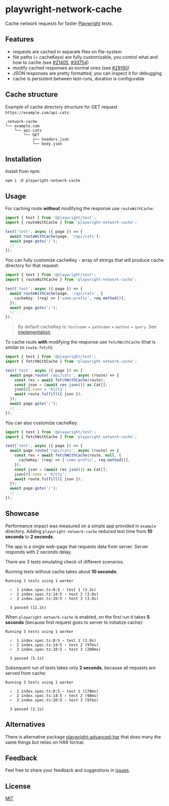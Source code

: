 # playwright-network-cache
Cache network requests for faster [Playwright](https://playwright.dev/) tests.

## Features

* requests are cached in separate files on file-system
* file paths (= cacheKeys) are fully customizable, you control what and how to cache (see [#21405](https://github.com/microsoft/playwright/issues/21405), [#30754](https://github.com/microsoft/playwright/issues/30754))
* modify cached responses as normal ones (see [#29190](https://github.com/microsoft/playwright/issues/29190))
* JSON responses are pretty formatted, you can inspect it for debugging
* cache is persistent between test-runs, duration is configurable 

## Cache structure
Example of cache directory structure for GET request `https://example.com/api-cats`:
```
.network-cache
└── example.com
    └── api-cats
        └── GET
            ├── headers.json
            └── body.json
```
## Installation
Install from npm:
```
npm i -D playwright-network-cache
```

## Usage
For caching route **without** modifying the response use `routeWithCache`:
```ts
import { test } from '@playwright/test';
import { routeWithCache } from 'playwright-network-cache';

test('test', async ({ page }) => {
  await routeWithCache(page, '/api/cats');
  await page.goto('/');
  // ...
});
```
You can fully customize cacheKey - array of strings that will produce cache  directory for that request:
```ts
import { test } from '@playwright/test';
import { routeWithCache } from 'playwright-network-cache';

test('test', async ({ page }) => {
  await routeWithCache(page, '/api/cats', {
    cacheKey: (req) => ['some-prefix', req.method()],
  });
  await page.goto('/');
  // ...
});
```
> By default cacheKey is: `hostname` + `pathname` + `method` + `query`. See [implementation](https://github.com/vitalets/playwright-network-cache/blob/main/src/config.ts#L15).

To cache route **with** modifying the response use `fetchWithCache` (that is similar to `route.fetch`):
```ts
import { test } from '@playwright/test';
import { fetchWithCache } from 'playwright-network-cache';

test('test', async ({ page }) => {
  await page.route('/api/cats', async (route) => {
    const res = await fetchWithCache(route);
    const json = (await res.json()) as Cat[];
    json[0].name = 'Kitty';
    await route.fulfill({ json });
  });
  await page.goto('/');
  // ...
});
```
You can also customize cacheKey:
```ts
import { test } from '@playwright/test';
import { fetchWithCache } from 'playwright-network-cache';

test('test', async ({ page }) => {
  await page.route('/api/cats', async (route) => {
    const res = await fetchWithCache(route, null, {
      cacheKey: (req) => ['some-prefix', req.method()],
    });
    const json = (await res.json()) as Cat[];
    json[0].name = 'Kitty';
    await route.fulfill({ json });
  });
  await page.goto('/');
  // ...
});
```

## Showcase
Performance impact was measured on a simple app provided in `example` directory.
Adding `playwright-network-cache` reduced test time from **10 seconds** to **2 seconds**. 

The app is a single web-page that requests data from server. Server responds with 2 seconds delay. 

There are 3 tests emulating check of different scenarios.

Running tests without cache takes about **10 seconds**:
```
Running 3 tests using 1 worker

  ✓  1 index.spec.ts:8:5 › test 1 (3.3s)
  ✓  2 index.spec.ts:14:5 › test 2 (3.0s)
  ✓  3 index.spec.ts:20:5 › test 3 (3.0s)

  3 passed (11.2s)
```

When `playwright-network-cache` is enabled, on the first run it takes **5 seconds** (because first request goes to server to initialize cache):
```
Running 3 tests using 1 worker

  ✓  1 index.spec.ts:8:5 › test 1 (3.0s)
  ✓  2 index.spec.ts:14:5 › test 2 (97ms)
  ✓  3 index.spec.ts:20:5 › test 3 (200ms)

  3 passed (5.1s)
```

Subsequent run of tests takes only **2 seconds**, because all requests are served from cache:
```
Running 3 tests using 1 worker

  ✓  1 index.spec.ts:8:5 › test 1 (170ms)
  ✓  2 index.spec.ts:14:5 › test 2 (98ms)
  ✓  3 index.spec.ts:20:5 › test 3 (97ms)

  3 passed (2.1s)
```

## Alternatives
There is alternative package [playwright-advanced-har](https://github.com/NoamGaash/playwright-advanced-har) that does many the same things but relies on HAR format.

## Feedback
Feel free to share your feedback and suggestions in [issues](https://github.com/vitalets/playwright-network-cache/issues).

## License
[MIT](https://github.com/vitalets/playwright-network-cache/blob/main/LICENSE)